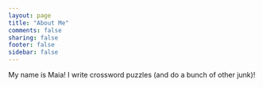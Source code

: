 ```yaml
---
layout: page
title: "About Me"
comments: false
sharing: false
footer: false
sidebar: false
---
```

My name is Maia! I write crossword puzzles (and do a bunch of other junk)!
